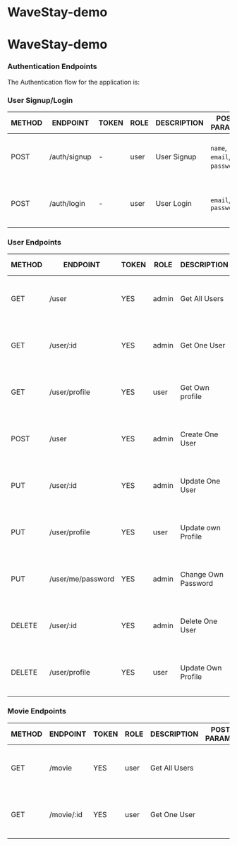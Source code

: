 # WaveStay-demo
# WaveStay-demo

### Authentication Endpoints

The Authentication flow for the application is:

### User Signup/Login

METHOD | ENDPOINT         | TOKEN | ROLE | DESCRIPTION              | POST PARAMS                                     | RETURNS
-------|------------------|-------|------|--------------------------|-------------------------------------------------|--------------------
POST   | /auth/signup     | -     | user | User Signup              | `name`, `email`, `password`,                    | { message: `string`, result: `token` }
POST   | /auth/login      | -     | user | User Login               | `email`, `password`                             | { message: `string`, result: `token` }

### User Endpoints

METHOD | ENDPOINT         | TOKEN | ROLE | DESCRIPTION              | POST PARAMS                                     | RETURNS
-------|------------------|-------|------|--------------------------|-------------------------------------------------|--------------------
GET    | /user            | YES   | admin| Get All Users            |                                                 | { message: `string`, result: `array` }
GET    | /user/:id        | YES   | admin| Get One User             |                                                 | { message: `string`, result: `object` }
GET    | /user/profile    | YES   | user | Get Own profile          |                                                 | { message: `string`, result: `object` }
POST   | /user            | YES   | admin| Create One User          |    `name`, `email`, `password`, `role`          | { message: `string`, result: `object` }
PUT    | /user/:id        | YES   | admin| Update One User          |    `name`, `email`, `password`, `role`          | { message: `string`, result: `object` }
PUT    | /user/profile    | YES   | user | Update own Profile       |    `name`, `email`                              | { message: `string`, result: `object` }
PUT    |/user/me/password | YES   | admin| Change Own Password      |    `password`                                   | { message: `string`, result: `object` }
DELETE | /user/:id        | YES   | admin| Delete One User          |    `name`, `email`, `password`, `role           | { message: `string`, result: `object` }
DELETE | /user/profile    | YES   | user | Update Own Profile       |    `name`, `email`, `password`, `role           | { message: `string`, result: `object` }

### Movie Endpoints

METHOD | ENDPOINT         | TOKEN | ROLE | DESCRIPTION              | POST PARAMS                                     | RETURNS
-------|------------------|-------|------|--------------------------|-------------------------------------------------|--------------------
GET    | /movie           | YES   | user | Get All Users            |                                                 | { message: `string`, result: `array` }
GET    | /movie/:id       | YES   | user | Get One User             |                                                 | { message: `string`, result: `object` }
